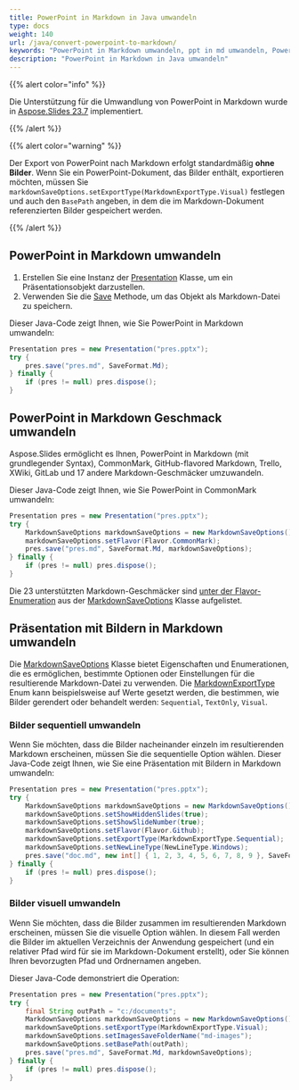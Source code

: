 ```yaml
---
title: PowerPoint in Markdown in Java umwandeln
type: docs
weight: 140
url: /java/convert-powerpoint-to-markdown/
keywords: "PowerPoint in Markdown umwandeln, ppt in md umwandeln, PowerPoint, PPT, PPTX, Präsentation, Markdown, Java, Aspose.Slides für Java"
description: "PowerPoint in Markdown in Java umwandeln"
---
```


{{% alert color="info" %}} 

Die Unterstützung für die Umwandlung von PowerPoint in Markdown wurde in [Aspose.Slides 23.7](https://docs.aspose.com/slides/java/aspose-slides-for-java-23-7-release-notes/) implementiert.

{{% /alert %}} 

{{% alert color="warning" %}} 

Der Export von PowerPoint nach Markdown erfolgt standardmäßig **ohne Bilder**. Wenn Sie ein PowerPoint-Dokument, das Bilder enthält, exportieren möchten, müssen Sie `markdownSaveOptions.setExportType(MarkdownExportType.Visual)` festlegen und auch den `BasePath` angeben, in dem die im Markdown-Dokument referenzierten Bilder gespeichert werden.

{{% /alert %}} 

## **PowerPoint in Markdown umwandeln**

1. Erstellen Sie eine Instanz der [Presentation](https://reference.aspose.com/slides/java/com.aspose.slides/presentation/) Klasse, um ein Präsentationsobjekt darzustellen.
2. Verwenden Sie die [Save](https://reference.aspose.com/slides/java/com.aspose.slides/presentation/#save-com.aspose.slides.IXamlOptions-) Methode, um das Objekt als Markdown-Datei zu speichern.

Dieser Java-Code zeigt Ihnen, wie Sie PowerPoint in Markdown umwandeln:

```java
Presentation pres = new Presentation("pres.pptx");
try {
    pres.save("pres.md", SaveFormat.Md);
} finally {
    if (pres != null) pres.dispose();
}
```

## PowerPoint in Markdown Geschmack umwandeln

Aspose.Slides ermöglicht es Ihnen, PowerPoint in Markdown (mit grundlegender Syntax), CommonMark, GitHub-flavored Markdown, Trello, XWiki, GitLab und 17 andere Markdown-Geschmäcker umzuwandeln.

Dieser Java-Code zeigt Ihnen, wie Sie PowerPoint in CommonMark umwandeln:

```java
Presentation pres = new Presentation("pres.pptx");
try {
    MarkdownSaveOptions markdownSaveOptions = new MarkdownSaveOptions();
    markdownSaveOptions.setFlavor(Flavor.CommonMark);
    pres.save("pres.md", SaveFormat.Md, markdownSaveOptions);
} finally {
    if (pres != null) pres.dispose();
}
```

Die 23 unterstützten Markdown-Geschmäcker sind [unter der Flavor-Enumeration](https://reference.aspose.com/slides/java/com.aspose.slides/flavor/) aus der [MarkdownSaveOptions](https://reference.aspose.com/slides/java/com.aspose.slides/markdownsaveoptions/) Klasse aufgelistet.

## **Präsentation mit Bildern in Markdown umwandeln**

Die [MarkdownSaveOptions](https://reference.aspose.com/slides/java/com.aspose.slides/markdownsaveoptions/) Klasse bietet Eigenschaften und Enumerationen, die es ermöglichen, bestimmte Optionen oder Einstellungen für die resultierende Markdown-Datei zu verwenden. Die [MarkdownExportType](https://reference.aspose.com/slides/java/com.aspose.slides/markdownexporttype/) Enum kann beispielsweise auf Werte gesetzt werden, die bestimmen, wie Bilder gerendert oder behandelt werden: `Sequential`, `TextOnly`, `Visual`.

### **Bilder sequentiell umwandeln**

Wenn Sie möchten, dass die Bilder nacheinander einzeln im resultierenden Markdown erscheinen, müssen Sie die sequentielle Option wählen. Dieser Java-Code zeigt Ihnen, wie Sie eine Präsentation mit Bildern in Markdown umwandeln:

```java
Presentation pres = new Presentation("pres.pptx");
try {
    MarkdownSaveOptions markdownSaveOptions = new MarkdownSaveOptions();
    markdownSaveOptions.setShowHiddenSlides(true);
    markdownSaveOptions.setShowSlideNumber(true);
    markdownSaveOptions.setFlavor(Flavor.Github);
    markdownSaveOptions.setExportType(MarkdownExportType.Sequential);
    markdownSaveOptions.setNewLineType(NewLineType.Windows);
    pres.save("doc.md", new int[] { 1, 2, 3, 4, 5, 6, 7, 8, 9 }, SaveFormat.Md, markdownSaveOptions);
} finally {
    if (pres != null) pres.dispose();
}
```

### **Bilder visuell umwandeln**

Wenn Sie möchten, dass die Bilder zusammen im resultierenden Markdown erscheinen, müssen Sie die visuelle Option wählen. In diesem Fall werden die Bilder im aktuellen Verzeichnis der Anwendung gespeichert (und ein relativer Pfad wird für sie im Markdown-Dokument erstellt), oder Sie können Ihren bevorzugten Pfad und Ordnernamen angeben.

Dieser Java-Code demonstriert die Operation:

```java
Presentation pres = new Presentation("pres.pptx");
try {
    final String outPath = "c:/documents";
    MarkdownSaveOptions markdownSaveOptions = new MarkdownSaveOptions();
    markdownSaveOptions.setExportType(MarkdownExportType.Visual);
    markdownSaveOptions.setImagesSaveFolderName("md-images");
    markdownSaveOptions.setBasePath(outPath);
    pres.save("pres.md", SaveFormat.Md, markdownSaveOptions);
} finally {
    if (pres != null) pres.dispose();
}
```
